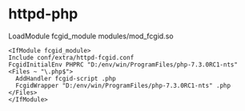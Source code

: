 # httpd-php

LoadModule fcgid_module modules/mod_fcgid.so



```
<IfModule fcgid_module>
Include conf/extra/httpd-fcgid.conf
FcgidInitialEnv PHPRC "D:/env/win/ProgramFiles/php-7.3.0RC1-nts"
<Files ~ "\.php$">
  AddHandler fcgid-script .php
  FcgidWrapper "D:/env/win/ProgramFiles/php-7.3.0RC1-nts" .php
</Files>
</IfModule>
```

